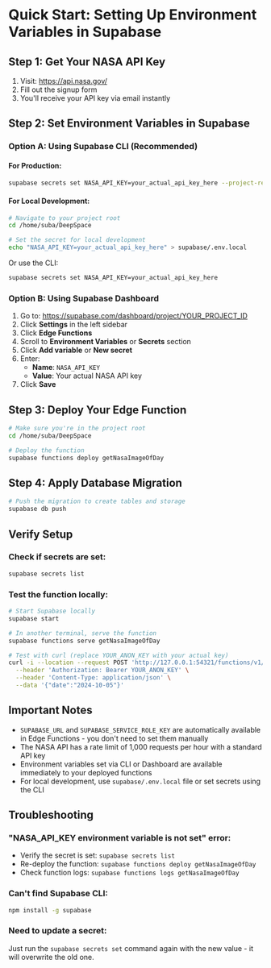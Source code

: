 # Quick Start: Setting Up Environment Variables in Supabase

## Step 1: Get Your NASA API Key
1. Visit: https://api.nasa.gov/
2. Fill out the signup form
3. You'll receive your API key via email instantly

## Step 2: Set Environment Variables in Supabase

### Option A: Using Supabase CLI (Recommended)

#### For Production:
```bash
supabase secrets set NASA_API_KEY=your_actual_api_key_here --project-ref YOUR_PROJECT_REF
```

#### For Local Development:
```bash
# Navigate to your project root
cd /home/suba/DeepSpace

# Set the secret for local development
echo "NASA_API_KEY=your_actual_api_key_here" > supabase/.env.local
```

Or use the CLI:
```bash
supabase secrets set NASA_API_KEY=your_actual_api_key_here
```

### Option B: Using Supabase Dashboard

1. Go to: https://supabase.com/dashboard/project/YOUR_PROJECT_ID
2. Click **Settings** in the left sidebar
3. Click **Edge Functions**
4. Scroll to **Environment Variables** or **Secrets** section
5. Click **Add variable** or **New secret**
6. Enter:
   - **Name**: `NASA_API_KEY`
   - **Value**: Your actual NASA API key
7. Click **Save**

## Step 3: Deploy Your Edge Function

```bash
# Make sure you're in the project root
cd /home/suba/DeepSpace

# Deploy the function
supabase functions deploy getNasaImageOfDay
```

## Step 4: Apply Database Migration

```bash
# Push the migration to create tables and storage
supabase db push
```

## Verify Setup

### Check if secrets are set:
```bash
supabase secrets list
```

### Test the function locally:
```bash
# Start Supabase locally
supabase start

# In another terminal, serve the function
supabase functions serve getNasaImageOfDay

# Test with curl (replace YOUR_ANON_KEY with your actual key)
curl -i --location --request POST 'http://127.0.0.1:54321/functions/v1/getNasaImageOfDay' \
  --header 'Authorization: Bearer YOUR_ANON_KEY' \
  --header 'Content-Type: application/json' \
  --data '{"date":"2024-10-05"}'
```

## Important Notes

- `SUPABASE_URL` and `SUPABASE_SERVICE_ROLE_KEY` are automatically available in Edge Functions - you don't need to set them manually
- The NASA API has a rate limit of 1,000 requests per hour with a standard API key
- Environment variables set via CLI or Dashboard are available immediately to your deployed functions
- For local development, use `supabase/.env.local` file or set secrets using the CLI

## Troubleshooting

### "NASA_API_KEY environment variable is not set" error:
- Verify the secret is set: `supabase secrets list`
- Re-deploy the function: `supabase functions deploy getNasaImageOfDay`
- Check function logs: `supabase functions logs getNasaImageOfDay`

### Can't find Supabase CLI:
```bash
npm install -g supabase
```

### Need to update a secret:
Just run the `supabase secrets set` command again with the new value - it will overwrite the old one.
